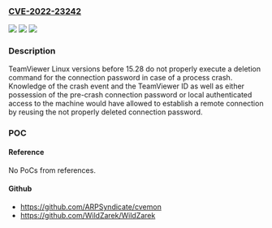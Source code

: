 ### [CVE-2022-23242](https://cve.mitre.org/cgi-bin/cvename.cgi?name=CVE-2022-23242)
![](https://img.shields.io/static/v1?label=Product&message=TeamViewer%20for%20Linux&color=blue)
![](https://img.shields.io/static/v1?label=Version&message=15.27%3C%3D%2015.27%20&color=brighgreen)
![](https://img.shields.io/static/v1?label=Vulnerability&message=N%2FA&color=brighgreen)

### Description

TeamViewer Linux versions before 15.28 do not properly execute a deletion command for the connection password in case of a process crash. Knowledge of the crash event and the TeamViewer ID as well as either possession of the pre-crash connection password or local authenticated access to the machine would have allowed to establish a remote connection by reusing the not properly deleted connection password.

### POC

#### Reference
No PoCs from references.

#### Github
- https://github.com/ARPSyndicate/cvemon
- https://github.com/WildZarek/WildZarek

